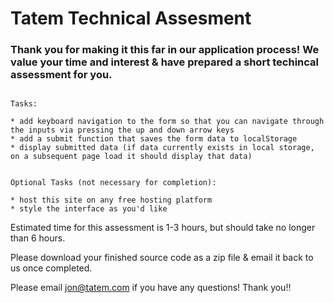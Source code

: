 # Tatem Technical Assesment

### Thank you for making it this far in our application process! We value your time and interest & have prepared a short techincal assessment for you.

```

Tasks:

* add keyboard navigation to the form so that you can navigate through the inputs via pressing the up and down arrow keys
* add a submit function that saves the form data to localStorage
* display submitted data (if data currently exists in local storage, on a subsequent page load it should display that data)  


Optional Tasks (not necessary for completion):

* host this site on any free hosting platform
* style the interface as you'd like

```

Estimated time for this assessment is 1-3 hours, but should take no longer than 6 hours.

Please download your finished source code as a zip file & email it back to us once completed.

Please email jon@tatem.com if you have any questions! Thank you!!
